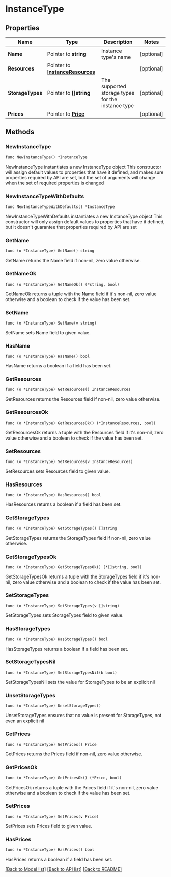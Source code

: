 # InstanceType

## Properties

Name | Type | Description | Notes
------------ | ------------- | ------------- | -------------
**Name** | Pointer to **string** | Instance type&#39;s name | [optional] 
**Resources** | Pointer to [**InstanceResources**](InstanceResources.md) |  | [optional] 
**StorageTypes** | Pointer to **[]string** | The supported storage types for the instance type | [optional] 
**Prices** | Pointer to [**Price**](Price.md) |  | [optional] 

## Methods

### NewInstanceType

`func NewInstanceType() *InstanceType`

NewInstanceType instantiates a new InstanceType object
This constructor will assign default values to properties that have it defined,
and makes sure properties required by API are set, but the set of arguments
will change when the set of required properties is changed

### NewInstanceTypeWithDefaults

`func NewInstanceTypeWithDefaults() *InstanceType`

NewInstanceTypeWithDefaults instantiates a new InstanceType object
This constructor will only assign default values to properties that have it defined,
but it doesn't guarantee that properties required by API are set

### GetName

`func (o *InstanceType) GetName() string`

GetName returns the Name field if non-nil, zero value otherwise.

### GetNameOk

`func (o *InstanceType) GetNameOk() (*string, bool)`

GetNameOk returns a tuple with the Name field if it's non-nil, zero value otherwise
and a boolean to check if the value has been set.

### SetName

`func (o *InstanceType) SetName(v string)`

SetName sets Name field to given value.

### HasName

`func (o *InstanceType) HasName() bool`

HasName returns a boolean if a field has been set.

### GetResources

`func (o *InstanceType) GetResources() InstanceResources`

GetResources returns the Resources field if non-nil, zero value otherwise.

### GetResourcesOk

`func (o *InstanceType) GetResourcesOk() (*InstanceResources, bool)`

GetResourcesOk returns a tuple with the Resources field if it's non-nil, zero value otherwise
and a boolean to check if the value has been set.

### SetResources

`func (o *InstanceType) SetResources(v InstanceResources)`

SetResources sets Resources field to given value.

### HasResources

`func (o *InstanceType) HasResources() bool`

HasResources returns a boolean if a field has been set.

### GetStorageTypes

`func (o *InstanceType) GetStorageTypes() []string`

GetStorageTypes returns the StorageTypes field if non-nil, zero value otherwise.

### GetStorageTypesOk

`func (o *InstanceType) GetStorageTypesOk() (*[]string, bool)`

GetStorageTypesOk returns a tuple with the StorageTypes field if it's non-nil, zero value otherwise
and a boolean to check if the value has been set.

### SetStorageTypes

`func (o *InstanceType) SetStorageTypes(v []string)`

SetStorageTypes sets StorageTypes field to given value.

### HasStorageTypes

`func (o *InstanceType) HasStorageTypes() bool`

HasStorageTypes returns a boolean if a field has been set.

### SetStorageTypesNil

`func (o *InstanceType) SetStorageTypesNil(b bool)`

 SetStorageTypesNil sets the value for StorageTypes to be an explicit nil

### UnsetStorageTypes
`func (o *InstanceType) UnsetStorageTypes()`

UnsetStorageTypes ensures that no value is present for StorageTypes, not even an explicit nil
### GetPrices

`func (o *InstanceType) GetPrices() Price`

GetPrices returns the Prices field if non-nil, zero value otherwise.

### GetPricesOk

`func (o *InstanceType) GetPricesOk() (*Price, bool)`

GetPricesOk returns a tuple with the Prices field if it's non-nil, zero value otherwise
and a boolean to check if the value has been set.

### SetPrices

`func (o *InstanceType) SetPrices(v Price)`

SetPrices sets Prices field to given value.

### HasPrices

`func (o *InstanceType) HasPrices() bool`

HasPrices returns a boolean if a field has been set.


[[Back to Model list]](../README.md#documentation-for-models) [[Back to API list]](../README.md#documentation-for-api-endpoints) [[Back to README]](../README.md)


